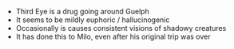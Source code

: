 - Third Eye is a drug going around Guelph
- It seems to be mildly euphoric / hallucinogenic
- Occasionally is causes consistent visions of shadowy creatures
- It has done this to Milo, even after his original trip was over